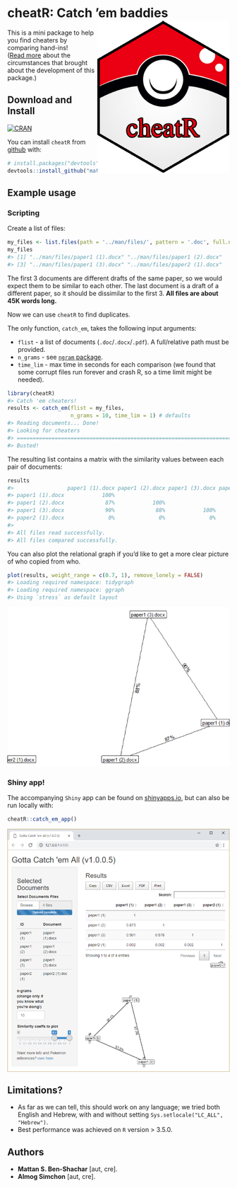 
<!-- README.md is generated from README.Rmd. Please edit that file -->

# cheatR: Catch ’em baddies <img src="man\figures\cheatRball.png" align="right" height="345" width="300"/>

This is a mini package to help you find cheaters by comparing
hand-ins\!  
([Read
more](https://shouldbewriting.netlify.com/posts/2018-07-29-cheatr/)
about the circumstances that brought about the development of this
package.)

## Download and Install

[![CRAN](http://www.r-pkg.org/badges/version/cheatR)](https://cran.r-project.org/package=cheatR)

You can install `cheatR` from
[github](https://github.com/mattansb/cheatR) with:

``` r
# install.packages("devtools")
devtools::install_github("mattansb/cheatR")
```

## Example usage

<!-- generated from the vignette. Please see that file -->

### Scripting

Create a list of files:

``` r
my_files <- list.files(path = '../man/files/', pattern = '.doc', full.names = TRUE)
my_files
#> [1] "../man/files/paper1 (1).docx" "../man/files/paper1 (2).docx"
#> [3] "../man/files/paper1 (3).docx" "../man/files/paper2 (1).docx"
```

The first 3 documents are different drafts of the same paper, so we
would expect them to be similar to each other. The last document is a
draft of a different paper, so it should be dissimilar to the first 3.
**All files are about 45K words long.**

Now we can use `cheatR` to find duplicates.

The only function, `catch_em`, takes the following input arguments:

  - `flist` - a list of documents (`.doc`/`.docx`/`.pdf`). A
    full/relative path must be provided.
  - `n_grams` - see [`ngram`
    package](https://github.com/wrathematics/ngram).
  - `time_lim` - max time in seconds for each comparison (we found that
    some corrupt files run forever and crash R, so a time limit might be
    needed).

<!-- end list -->

``` r
library(cheatR)
#> Catch 'em cheaters!
results <- catch_em(flist = my_files,
                    n_grams = 10, time_lim = 1) # defaults
#> Reading documents... Done!
#> Looking for cheaters
#> ================================================================================
#> Busted!
```

The resulting list contains a matrix with the similarity values between
each pair of documents:

``` r
results
#>                 paper1 (1).docx paper1 (2).docx paper1 (3).docx paper2 (1).docx
#> paper1 (1).docx            100%                                                
#> paper1 (2).docx             87%            100%                                
#> paper1 (3).docx             90%             88%            100%                
#> paper2 (1).docx              0%              0%              0%            100%
#> 
#> All files read successfully.
#> All files compared successfully.
```

You can also plot the relational graph if you’d like to get a more clear
picture of who copied from who.

``` r
plot(results, weight_range = c(0.7, 1), remove_lonely = FALSE)
#> Loading required namespace: tidygraph
#> Loading required namespace: ggraph
#> Using `stress` as default layout
```

![](man/figures/cheater_graph-1.png)<!-- -->

### Shiny app\!

The accompanying `Shiny` app can be found on
[shinyapps.io](https://almogsi.shinyapps.io/cheatR/), but can also be
run locally with:

``` r
cheatR::catch_em_app()
```

<img src="man\figures\shiny_app.PNG" align="center"/>

## Limitations?

  - As far as we can tell, this should work on any language; we tried
    both English and Hebrew, with and without setting
    `Sys.setlocale("LC_ALL", "Hebrew")`.  
  - Best performance was achieved on `R` version \> 3.5.0.

## Authors

  - **Mattan S. Ben-Shachar** \[aut, cre\].
  - **Almog Simchon** \[aut, cre\].
